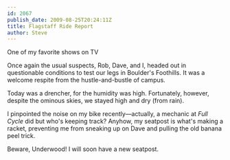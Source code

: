 ```yaml
---
id: 2067
publish_date: 2009-08-25T20:24:11Z
title: Flagstaff Ride Report
author: Steve
---
```

  
One of my favorite shows on TV

Once again the usual suspects, Rob, Dave, and I, headed out in questionable conditions to test our legs in Boulder's Foothills. It was a welcome respite from the hustle-and-bustle of campus.

Today was a drencher, for the humidity was high. Fortunately, however, despite the ominous skies, we stayed high and dry (from rain).

I pinpointed the noise on my bike recently—actually, a mechanic at _Full Cycle_ did but who's keeping track? Anyhow, my seatpost is what's making a racket, preventing me from sneaking up on Dave and pulling the old banana peel trick.

Beware, Underwood! I will soon have a new seatpost.